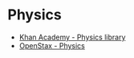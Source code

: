 # Physics
- [Khan Academy - Physics library](https://www.khanacademy.org/science/physics)
- [OpenStax - Physics](./osp.md)
